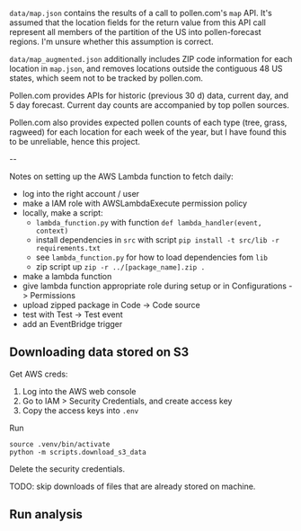 
`data/map.json` contains the results of a call to pollen.com's `map` API. It's assumed that the location fields for the return value from this API call represent all members of the partition of the US into pollen-forecast regions. I'm unsure whether this assumption is correct.

`data/map_augmented.json` additionally includes ZIP code information for each location in `map.json`, and removes locations outside the contiguous 48 US states, which seem not to be tracked by pollen.com.

Pollen.com provides APIs for historic (previous 30 d) data, current day, and 5 day forecast. Current day counts are accompanied by top pollen sources.

Pollen.com also provides expected pollen counts of each type (tree, grass, ragweed) for each location for each week of the year, but I have found this to be unreliable, hence this project.

--

Notes on setting up the AWS Lambda function to fetch daily:

- log into the right account / user
- make a IAM role with AWSLambdaExecute permission policy
- locally, make a script:
	- `lambda_function.py` with function `def lambda_handler(event, context)`
	- install dependencies in `src` with script `pip install -t src/lib -r requirements.txt` 
	- see `lambda_function.py` for how to load dependencies fom `lib`
	- zip script up `zip -r ../[package_name].zip .`
- make a lambda function
- give lambda function appropriate role during setup or in Configurations -> Permissions
- upload zipped package in Code -> Code source
- test with Test -> Test event
- add an EventBridge trigger

## Downloading data stored on S3
Get AWS creds:
1. Log into the AWS web console
2. Go to IAM > Security Credentials, and create access key
3. Copy the access keys into `.env`

Run
```
source .venv/bin/activate
python -m scripts.download_s3_data
```

Delete the security credentials.

TODO: skip downloads of files that are already stored on machine.

## Run analysis

